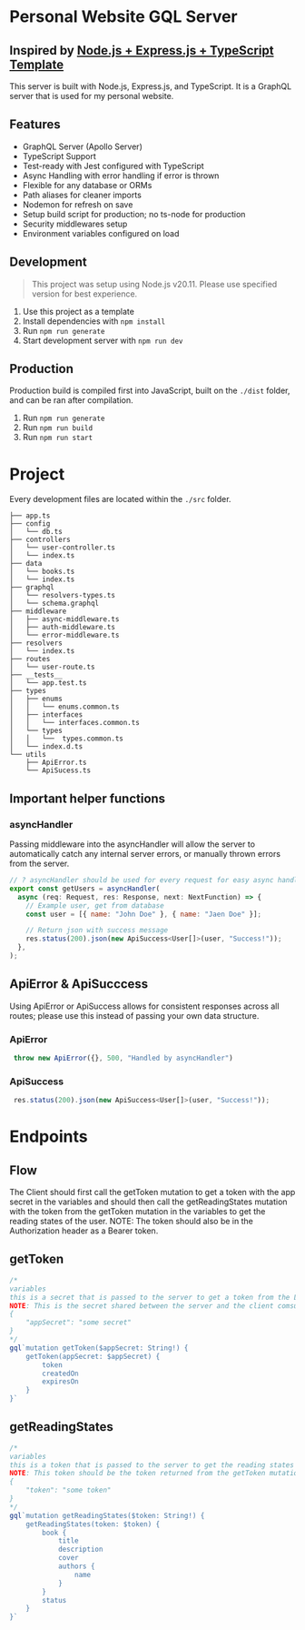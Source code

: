 # Personal Website GQL Server
## Inspired by [Node.js + Express.js + TypeScript Template](https://github.com/takuyadev/node-express-typescript)
This server is built with Node.js, Express.js, and TypeScript. It is a GraphQL server that is used for my personal website.

## Features
- GraphQL Server (Apollo Server)
- TypeScript Support
- Test-ready with Jest configured with TypeScript
- Async Handling with error handling if error is thrown
- Flexible for any database or ORMs
- Path aliases for cleaner imports
- Nodemon for refresh on save
- Setup build script for production; no ts-node for production
- Security middlewares setup
- Environment variables configured on load

## Development
> This project was setup using Node.js v20.11. Please use specified version for best experience.

1. Use this project as a template
2. Install dependencies with ```npm install```
3. Run ```npm run generate```
4. Start development server with ```npm run dev```

## Production
Production build is compiled first into JavaScript, built on the ```./dist``` folder, and can be ran after compilation.

1. Run ```npm run generate```
2. Run ```npm run build```
3. Run ```npm run start```

# Project
Every development files are located within the ```./src``` folder. 

```
├── app.ts
├── config
│   └── db.ts
├── controllers
│   └── user-controller.ts
│   └── index.ts
├── data
│   └── books.ts
│   └── index.ts
├── graphql
│   └── resolvers-types.ts
│   └── schema.graphql
├── middleware
│   ├── async-middleware.ts
│   ├── auth-middleware.ts
│   └── error-middleware.ts
├── resolvers
│   └── index.ts
├── routes
│   └── user-route.ts
├── __tests__
│   └── app.test.ts
├── types
│   ├── enums
│   │   └── enums.common.ts
│   ├── interfaces
│   │   └── interfaces.common.ts
│   └── types
│   │   └──  types.common.ts
│   └── index.d.ts
└── utils
    ├── ApiError.ts
    └── ApiSucess.ts
```

## Important helper functions

### asyncHandler
Passing middleware into the asyncHandler will allow the server to automatically catch any internal server errors, or manually thrown errors from the server. 
```js
// ? asyncHandler should be used for every request for easy async handling
export const getUsers = asyncHandler(
  async (req: Request, res: Response, next: NextFunction) => {
    // Example user, get from database
    const user = [{ name: "John Doe" }, { name: "Jaen Doe" }];

    // Return json with success message
    res.status(200).json(new ApiSuccess<User[]>(user, "Success!"));
  },
);
```

## ApiError & ApiSucccess
Using ApiError or ApiSuccess allows for consistent responses across all routes; please use this instead of passing your own data structure. 

### ApiError
```js
 throw new ApiError({}, 500, "Handled by asyncHandler")
```

### ApiSuccess
```js
 res.status(200).json(new ApiSuccess<User[]>(user, "Success!"));
```

# Endpoints

## Flow

The Client should first call the getToken mutation to get a token with the app secret in the variables and should then call the getReadingStates
mutation with the token from the getToken mutation in the variables to get the reading states of the user.
NOTE: The token should also be in the Authorization header as a Bearer token.

## getToken

```js
/*
variables
this is a secret that is passed to the server to get a token from the Literal Club API.
NOTE: This is the secret shared between the server and the client comsuming this GraphQL API.
{
    "appSecret": "some secret"
}
*/
gql`mutation getToken($appSecret: String!) {
    getToken(appSecret: $appSecret) {
        token
        createdOn
        expiresOn
    }
}`
```

## getReadingStates

```js
/*
variables
this is a token that is passed to the server to get the reading states of the user. 
NOTE: This token should be the token returned from the getToken mutation
{
    "token": "some token"
}
*/
gql`mutation getReadingStates($token: String!) {
    getReadingStates(token: $token) {
        book {
            title
            description
            cover
            authors {
                name
            }
        }
        status
    }
}`
```


